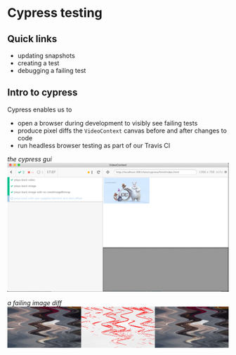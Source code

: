 # Cypress testing

## Quick links

- updating snapshots
- creating a test
- debugging a failing test


## Intro to cypress

Cypress enables us to

- open a browser during development to visibly see failing tests
- produce pixel diffs the `VideoContext` canvas before and after changes to code 
- run headless browser testing as part of our Travis CI 

_the cypress gui_
![cypress open](assets/readme-screenshot-cypress.png)

_a failing image diff_
![cypress image diff](assets/readme-screenshot-image-diff.png)
